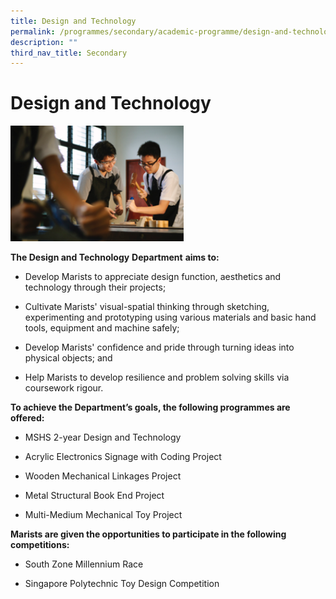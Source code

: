 ```yaml
---
title: Design and Technology
permalink: /programmes/secondary/academic-programme/design-and-technology/
description: ""
third_nav_title: Secondary
---
```

# Design and Technology


<img src="/images/Academic%20Programme/Secondary/d&t_v1.png"  
     style="width:55%">


**The Design and Technology** **Department** **aims to:**

*   Develop Marists to appreciate design function, aesthetics and technology through their projects;  
    
*   Cultivate Marists' visual-spatial thinking through sketching, experimenting and prototyping using various materials and basic hand tools, equipment and machine safely;  
    
*   Develop Marists' confidence and pride through turning ideas into physical objects; and  
    
*   Help Marists to develop resilience and problem solving skills via coursework rigour.  
    

  

**To achieve the Department’s goals, the following programmes are offered:**

*   MSHS 2-year Design and Technology  
    
*   Acrylic Electronics Signage with Coding Project  
    
*   Wooden Mechanical Linkages Project  
    
*   Metal Structural Book End Project  
    
*   Multi-Medium Mechanical Toy Project  
    

  

**Marists are given the opportunities to participate in the following competitions:**

*   South Zone Millennium Race  
    
*   Singapore Polytechnic Toy Design Competition